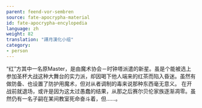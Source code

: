 ```yaml
---
parent: feend-vor-sembren
source: fate-apocrypha-material
id: fate-apocrypha-encylopedia
language: zh
weight: 82
translation: "譯月漢化小组"
category:
- person
---
```


“红”方其中一名原Master，是由魔术协会－时钟塔派遣的新星。虽是个能被选上参加圣杯大战这种大舞台的实力派，却因喝下他人端来的红茶而陷入昏迷。虽然有做防备、也设置了防护用魔术，但对从者调制的毒来说那种东西毫无意义。
在开战前就退场，或许是因为这太过愚蠢的结果，从那之后赛尔贝伦家族逐渐凋零。虽然仍有一名子嗣在某间教室死命奋斗着，但……。
